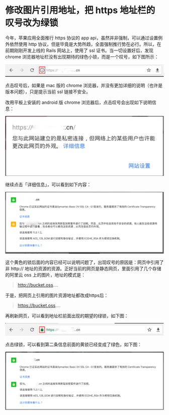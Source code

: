 # 修改图片引用地址，把 https 地址栏的叹号改为绿锁

今年，苹果应用全面推行 https 协议的 app api，虽然并非强制，可以通过设置例外依然使用 http 协议，但是毕竟是大势所趋，全面强制推行势在必行。所以，在前期刚刚开发上线的 Rails 网站上，使用了 ssl 证书。当一切设置好后，发现 chrome 浏览器地址栏没有出现期待的绿色小锁，而是一个叹号，如下图所示：

![](./images/anquan-1.png)

点击叹号后，如果是 mac 版的 chrome 浏览器，并没有更加详细的说明（也许是版本问题），只是提示当前 ssl 链接不安全。

改用平板上安装的 android 版 chrome 浏览器后，点击叹号会出现如下说明信息：

![](./images/anquan-2.png)

继续点击「详细信息」，可以看到如下内容：

![](./images/anquan-3.png)

这个黄色的锁后面的内容已经可以说明问题了，出现叹号的原因是：网页中引用了非 http:// 地址的资源的资源。正好当前的网页是静态网页，里面引用了几个存储的阿里云 oss 上的图片，地址的模式是：

> http://bucket.oss....

于是，把网页上引用的图片资源地址都改成https后：

> https://bucket.oss....

再刷新网页，可以看到地址栏前面出现的期望的绿锁，如下图：

![](./images/anquan-4.png)

点击绿锁，可以看到第二条信息前面的黄锁已经变成了绿色，如下图：

![](./images/anquan-5.png)
